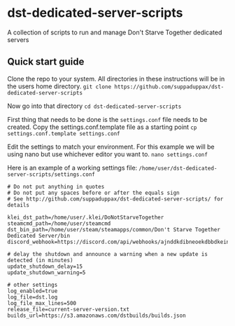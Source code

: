 # dst-dedicated-server-scripts
A collection of scripts to run and manage Don't Starve Together dedicated servers

## Quick start guide
Clone the repo to your system. All directories in these instructions will be in the users home directory. 
`git clone https://github.com/suppaduppax/dst-dedicated-server-scripts`

Now go into that directory
`cd dst-dedicated-server-scripts`

First thing that needs to be done is the `settings.conf` file needs to be created. 
Copy the settings.conf.template file as a starting point
`cp settings.conf.template settings.conf`

Edit the settings to match your environment. For this example we will be using nano but use whichever editor you want to.
`nano settings.conf`

Here is an example of a working settings file:
`/home/user/dst-dedicated-server-scripts/settings.conf`
```
# Do not put anything in quotes
# Do not put any spaces before or after the equals sign
# See http://github.com/suppaduppax/dst-dedicated-server-scripts/ for details

klei_dst_path=/home/user/.klei/DoNotStarveTogether
steamcmd_path=/home/user/steamcmd
dst_bin_path=/home/user/steam/steamapps/common/Don't Starve Together Dedicated Server/bin
discord_webhook=https://discord.com/api/webhooks/ajnddkdibneoekdbbdkeinrmpdojmekediod111dmmwosodb32beoejapqkenn1

# delay the shutdown and announce a warning when a new update is detected (in minutes)
update_shutdown_delay=15
update_shutdown_warning=5

# other settings
log_enabled=true
log_file=dst.log
log_file_max_lines=500
release_file=current-server-version.txt
builds_url=https://s3.amazonaws.com/dstbuilds/builds.json
```
